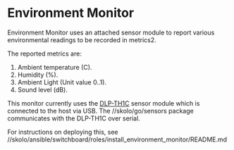 # Environment Monitor

Environment Monitor uses an attached sensor module to report various environmental
readings to be recorded in metrics2.

The reported metrics are:

1. Ambient temperature (C).
2. Humidity (%).
3. Ambient Light (Unit value 0..1).
4. Sound level (dB).

This monitor currently uses the [DLP-TH1C](https://www.dlpdesign.com/usb/th1c.php)
sensor module which is connected to the host via USB. The //skolo/go/sensors package
communicates with the DLP-TH1C over serial.

For instructions on deploying this, see
//skolo/ansible/switchboard/roles/install_environment_monitor/README.md
